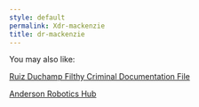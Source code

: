 ```yaml
---
style: default
permalink: Xdr-mackenzie
title: dr-mackenzie
---
```

You may also like:

[Ruiz Duchamp Filthy Criminal Documentation File](http://scp-wiki.net/randomini)

[Anderson Robotics Hub](http://scp-wiki.net/anderson-robotics-hub)

